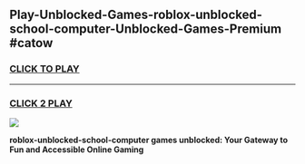 
## Play-Unblocked-Games-roblox-unblocked-school-computer-Unblocked-Games-Premium #catow
<h3>
<a href="https://premium.freeplayer.one?title=roblox-unblocked-school-computer&ref=12M">CLICK TO PLAY</a></h3>
<hr>

<h3>
<a href="https://premium.freeplayer.one?title=roblox-unblocked-school-computer&ref=12M">CLICK 2 PLAY</a>
  
</h3>

<a href="https://premium.freeplayer.one?title=roblox-unblocked-school-computer&ref=12M"><img src="https://clearcache.store/games.png"></a>


**roblox-unblocked-school-computer games unblocked: Your Gateway to Fun and Accessible Online Gaming**
